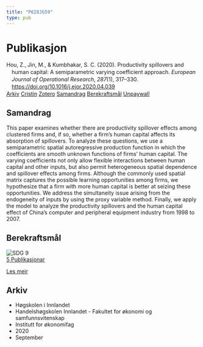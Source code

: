 ```yaml
---
title: "P6I8JG59"
type: pub
---
```

<h1>Publikasjon</h1>
<article id="csl-bib-container-P6I8JG59" class="csl-bib-container">
  <div class="csl-bib-body" style="line-height: 1.35; padding-left: 1em; text-indent:-1em;">
  <div class="csl-entry">Hou, Z., Jin, M., &amp; Kumbhakar, S. C. (2020). Productivity spillovers and human capital: A semiparametric varying coefficient approach. <i>European Journal of Operational Research</i>, <i>287</i>(1), 317&#x2013;330. <a href="https://doi.org/10.1016/j.ejor.2020.04.039">https://doi.org/10.1016/j.ejor.2020.04.039</a></div>
</div>
  <div class="csl-bib-buttons">
    <a href="#taxonomy-article-P6I8JG59" class="csl-bib-button">Arkiv</a>
    <a href="https://app.cristin.no/results/show.jsf?id=1828686" alt="Cristin URL" class="csl-bib-button">Cristin</a>
    <a href="http://zotero.org/groups/5402882/items/P6I8JG59" alt="Zotero URL" class="csl-bib-button">Zotero</a>
    <a href="#abstract-article-P6I8JG59" class="csl-bib-button">Samandrag</a>
    <a href="#sdg-article-P6I8JG59" class="csl-bib-button">Berekraftsmål</a>
    <a href="https://doi.org/10.1016/j.ejor.2020.04.039" class="csl-bib-button">Unpaywall</a>
  </div>
  <div id="csl-bib-meta-container-P6I8JG59"></div>
</article>
<div id="csl-bib-meta-P6I8JG59" class="csl-bib-meta">
  <article id="abstract-article-P6I8JG59" class="abstract-article">
    <h1>Samandrag</h1>
    This paper examines whether there are productivity spillover effects among clustered firms and, if so, whether a firm’s human capital affects its absorption of spillovers. To analyze these questions, we use a semiparametric spatial autoregressive production function in which the coefficients are smooth unknown functions of firms’ human capital. The varying coefficients not only allow flexible interactions between human capital and other inputs, but also permit heterogeneous spatial dependence and spillover effects among firms. Although the commonly used spatial matrix captures the possible learning opportunities among firms, we hypothesize that a firm with more human capital is better at seizing these opportunities. We address the simultaneity issue arising from the endogeneity of inputs by using the proxy variable method. Finally, we apply the model to analyze the productivity spillovers and the human capital effect of China’s computer and peripheral equipment industry from 1998 to 2007.
  </article>
  <article id="sdg-article-P6I8JG59" class="sdg-article">
    <h1>Berekraftsmål</h1>
    <div class="sdg-container"><div id="sdg9" class="sdg"> <img src="{{< params subfolder >}}images/sdg/sdg09_no.png" class="image" alt="SDG 9"> <div class="sdg-overlay"> <a href="{{< params subfolder >}}no/archive/?sdg=9#archive" class="sdg-publication-count"><span>5</span> Publikasjonar</a> <p><a href="NA" class="sdg-read-more">Les meir</a></p> </div> </div></div>
  </article>
  <article id="taxonomy-article-P6I8JG59" class="taxonomy-article">
    <h1>Arkiv</h1>
    <ul>
      <li>Høgskolen i Innlandet</li>
      <li>Handelshøgskolen Innlandet - Fakultet for økonomi og samfunnsvitenskap</li>
      <li>Institutt for økonomifag</li>
      <li>2020</li>
      <li>September</li>
    </ul>
  </article>
</div>
